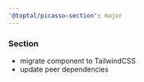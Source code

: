 ```yaml
---
'@toptal/picasso-section': major
---
```


### Section

- migrate component to TailwindCSS
- update peer dependencies
